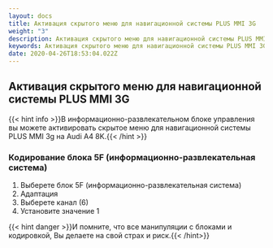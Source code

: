 ```yaml
---
layout: docs
title: Активация скрытого меню для навигационной системы PLUS MMI 3G
weight: "3"
description: Активация скрытого меню для навигационной системы PLUS MMI 3G
keywords: Активация скрытого меню для навигационной системы PLUS MMI 3G
date: 2020-04-26T18:53:04.022Z
---
```

## Активация скрытого меню для навигационной системы PLUS MMI 3G

{{< hint info >}}В информационно-развлекательном блоке управления вы можете активировать скрытое меню для навигационной системы PLUS MMI 3g на Audi A4 8K.{{< /hint >}}


### **Кодирование блока 5F (информационно-развлекательная система)**

1. Выберете блок 5F (информационно-развлекательная система)
2. Адаптация
3. Выберете канал (6)
4. Установите значение 1


{{< hint danger >}}И помните, что все манипуляции с блоками и кодировкой, Вы делаете на свой страх и риск.{{< /hint>}}